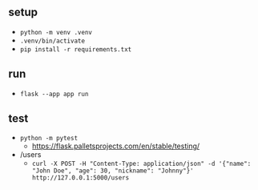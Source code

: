 ## setup
- `python -m venv .venv`
- `.venv/bin/activate`
- `pip install -r requirements.txt`

## run

- `flask --app app run`


## test
- `python -m pytest`
  - https://flask.palletsprojects.com/en/stable/testing/
- /users
  - `curl -X POST -H "Content-Type: application/json" -d '{"name": "John Doe", "age": 30, "nickname": "Johnny"}' http://127.0.0.1:5000/users`
